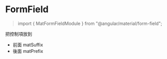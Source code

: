 # FormField

> import { MatFormFieldModule } from "@angular/material/form-field";

把控制項放到

- 前面 matSuffix
- 後面 matPrefix
